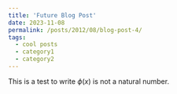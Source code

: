 ```yaml
---
title: 'Future Blog Post'
date: 2023-11-08
permalink: /posts/2012/08/blog-post-4/
tags:
  - cool posts
  - category1
  - category2
---
```


This is a test to write $\phi(x)$ is not a natural number.
